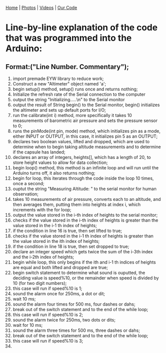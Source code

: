 [Home](https://assumepositiveintentions.github.io/Final/) | [Photos](https://assumepositiveintentions.github.io/Final/photos) | [Videos](https://assumepositiveintentions.github.io/Final/videos) | [Our Code](https://assumepositiveintentions.github.io/Final/code)

# Line-by-line explanation of the code that was programmed into the Arduino:

## Format:("Line Number. Commentary");

1. import premade EYW library to reduce work;
2. Construct a new "Altimeter" object named 'a';
3. begin setup() method, setup() runs once and returns nothing;
4. Initialize the refresh rate of the Serial connection to the computer
5. output the string "Initializing.....\n" to the Serial monitor
6. output the result of String begin() to the Serial monitor, begin() initializes the altimeter and sets up default ports for I/O;
7. run the calibrate(int i) method, more specifically it takes 10 measurements of barometric air pressure and sets the pressure sensor to 0;
8. runs the pinMode(int pin, mode) method, which initializes pin as a mode, either INPUT or OUTPUT, in this case, it initializes pin 5 as an OUTPUT;
9. declares two boolean values, lifted and dropped, which are used to determine when to begin taking altitude measurements and to determine if the capsule has landed;
10. declares an array of integers, heights[], which has a length of 20, to store height values to allow for data collection;
11. begin loop() method, this method is an infinite loop and will run until the Arduino turns off, it also returns nothing;
12. begin for loop, this iterates through the code inside the loop 10 times, once a second;
13. ouptut the string "Measuring Altitude: " to the serial monitor for human observation;
14. takes 10 measurements of air pressure, converts each to an altitude, and then averages them, putting them into heights at index i, which increments with the for loop;
15. output the value stored in the i-th index of heights to the serial monitor;
16. checks if the value stored in the i-th index of heights is greater than the value stored in the i-1 th index of heights;
17. if the condition in line 16 is true, then set lifted to true;
18. checks if the value stored in the i-1 th index of heights is greater than the value stored in the ith index of heights;
19. if the condition in line 18 is true, then set dropped to true;
20. declare an integer speed which gets twice the sum of the i-3th index and the i-2th index of heights;
21. begin while loop, this only begins if the ith and i-1 th indices of heights are equal and both lifted and dropped are true;
22. begin switch statement to determine what sound is ouputted, the deciding value is speed%10, or the remainder when speed is divided by 10 (for two digit numbers);
23. this case will run if speed%10 is 1;
24. sound the alarm once for 250ms, a dot or dit;
25. wait 10 ms;
26. sound the alarm four times for 500 ms, four dashes or dahs;
27. break out of the switch statement and to the end of the while loop;
28. this case will run if speed%10 is 2;
29. sound the alarm twice for 250ms, two dots or dits;
30. wait for 10 ms;
31. sound the alarm three times for 500 ms, three dashes or dahs;
32. break out of the switch statement and to the end of the while loop;
33. this case will run if speed%10 is 3;
34. 

